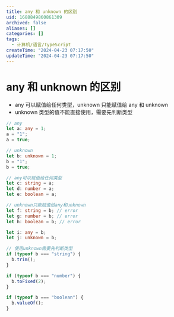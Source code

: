 ```yaml
---
title: any 和 unknown 的区别
uid: 1688849860861309
archived: false
aliases: []
categories: []
tags:
  - 计算机/语言/TypeScript
createTime: "2024-04-23 07:17:50"
updateTime: "2024-04-23 07:17:50"
---
```


# any 和 unknown 的区别

- any 可以赋值给任何类型，unknown 只能赋值给 any 和 unknown
- unknown 类型的值不能直接使用，需要先判断类型

```ts
// any
let a: any = 1;
a = "1";
a = true;

// unknown
let b: unknown = 1;
b = "1";
b = true;

// any可以赋值给任何类型
let c: string = a;
let d: number = a;
let e: boolean = a;

// unknown只能赋值给any和unknown
let f: string = b; // error
let g: number = b; // error
let h: boolean = b; // error

let i: any = b;
let j: unknown = b;

// 使用unknown需要先判断类型
if (typeof b === "string") {
  b.trim();
}

if (typeof b === "number") {
  b.toFixed(2);
}

if (typeof b === "boolean") {
  b.valueOf();
}
```
